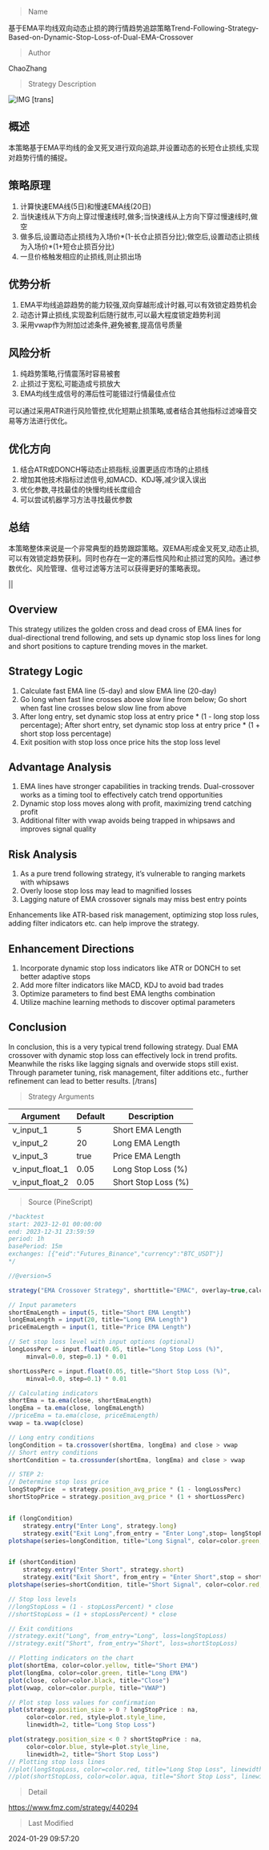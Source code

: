 
> Name

基于EMA平均线双向动态止损的跨行情趋势追踪策略Trend-Following-Strategy-Based-on-Dynamic-Stop-Loss-of-Dual-EMA-Crossover

> Author

ChaoZhang

> Strategy Description

![IMG](https://www.fmz.com/upload/asset/1b9f5d8667d6ddf0c9c.png)
 [trans]
## 概述
本策略基于EMA平均线的金叉死叉进行双向追踪,并设置动态的长短仓止损线,实现对趋势行情的捕捉。

## 策略原理
1. 计算快速EMA线(5日)和慢速EMA线(20日)
2. 当快速线从下方向上穿过慢速线时,做多;当快速线从上方向下穿过慢速线时,做空
3. 做多后,设置动态止损线为入场价*(1-长仓止损百分比);做空后,设置动态止损线为入场价*(1+短仓止损百分比)
4. 一旦价格触发相应的止损线,则止损出场

## 优势分析
1. EMA平均线追踪趋势的能力较强,双向穿越形成计时器,可以有效锁定趋势机会
2. 动态计算止损线,实现盈利后随行就市,可以最大程度锁定趋势利润
3. 采用vwap作为附加过滤条件,避免被套,提高信号质量

## 风险分析
1. 纯趋势策略,行情震荡时容易被套
2. 止损过于宽松,可能造成亏损放大
3. EMA均线生成信号的滞后性可能错过行情最佳点位

可以通过采用ATR进行风险管控,优化短期止损策略,或者结合其他指标过滤噪音交易等方法进行优化。

## 优化方向  
1. 结合ATR或DONCH等动态止损指标,设置更适应市场的止损线
2. 增加其他技术指标过滤信号,如MACD、KDJ等,减少误入误出
3. 优化参数,寻找最佳的快慢均线长度组合
4. 可以尝试机器学习方法寻找最优参数

## 总结
本策略整体来说是一个非常典型的趋势跟踪策略。双EMA形成金叉死叉,动态止损,可以有效锁定趋势获利。同时也存在一定的滞后性风险和止损过宽的风险。通过参数优化、风险管理、信号过滤等方法可以获得更好的策略表现。

||

## Overview
This strategy utilizes the golden cross and dead cross of EMA lines for dual-directional trend following, and sets up dynamic stop loss lines for long and short positions to capture trending moves in the market.

## Strategy Logic  
1. Calculate fast EMA line (5-day) and slow EMA line (20-day)
2. Go long when fast line crosses above slow line from below; Go short when fast line crosses below slow line from above
3. After long entry, set dynamic stop loss at entry price * (1 - long stop loss percentage); After short entry, set dynamic stop loss at entry price * (1 + short stop loss percentage)  
4. Exit position with stop loss once price hits the stop loss level

## Advantage Analysis
1. EMA lines have stronger capabilities in tracking trends. Dual-crossover works as a timing tool to effectively catch trend opportunities  
2. Dynamic stop loss moves along with profit, maximizing trend catching profit
3. Additional filter with vwap avoids being trapped in whipsaws and improves signal quality

## Risk Analysis 
1. As a pure trend following strategy, it’s vulnerable to ranging markets with whipsaws
2. Overly loose stop loss may lead to magnified losses
3. Lagging nature of EMA crossover signals may miss best entry points  

Enhancements like ATR-based risk management, optimizing stop loss rules, adding filter indicators etc. can help improve the strategy.

## Enhancement Directions
1. Incorporate dynamic stop loss indicators like ATR or DONCH to set better adaptive stops   
2. Add more filter indicators like MACD, KDJ to avoid bad trades
3. Optimize parameters to find best EMA lengths combination  
4. Utilize machine learning methods to discover optimal parameters  

## Conclusion
In conclusion, this is a very typical trend following strategy. Dual EMA crossover with dynamic stop loss can effectively lock in trend profits. Meanwhile the risks like lagging signals and overwide stops still exist. Through parameter tuning, risk management, filter additions etc., further refinement can lead to better results.
[/trans]

> Strategy Arguments



|Argument|Default|Description|
|----|----|----|
|v_input_1|5|Short EMA Length|
|v_input_2|20|Long EMA Length|
|v_input_3|true|Price EMA Length|
|v_input_float_1|0.05|Long Stop Loss (%)|
|v_input_float_2|0.05|Short Stop Loss (%)|


> Source (PineScript)

``` javascript
/*backtest
start: 2023-12-01 00:00:00
end: 2023-12-31 23:59:59
period: 1h
basePeriod: 15m
exchanges: [{"eid":"Futures_Binance","currency":"BTC_USDT"}]
*/

//@version=5

strategy("EMA Crossover Strategy", shorttitle="EMAC", overlay=true,calc_on_every_tick=true)

// Input parameters
shortEmaLength = input(5, title="Short EMA Length")
longEmaLength = input(20, title="Long EMA Length")
priceEmaLength = input(1, title="Price EMA Length")

// Set stop loss level with input options (optional)
longLossPerc = input.float(0.05, title="Long Stop Loss (%)",
     minval=0.0, step=0.1) * 0.01

shortLossPerc = input.float(0.05, title="Short Stop Loss (%)",
     minval=0.0, step=0.1) * 0.01

// Calculating indicators
shortEma = ta.ema(close, shortEmaLength)
longEma = ta.ema(close, longEmaLength)
//priceEma = ta.ema(close, priceEmaLength)
vwap = ta.vwap(close)

// Long entry conditions
longCondition = ta.crossover(shortEma, longEma) and close > vwap
// Short entry conditions
shortCondition = ta.crossunder(shortEma, longEma) and close > vwap

// STEP 2:
// Determine stop loss price
longStopPrice  = strategy.position_avg_price * (1 - longLossPerc)
shortStopPrice = strategy.position_avg_price * (1 + shortLossPerc)


if (longCondition)
    strategy.entry("Enter Long", strategy.long)
    strategy.exit("Exit Long",from_entry = "Enter Long",stop= longStopPrice)
plotshape(series=longCondition, title="Long Signal", color=color.green, style=shape.triangleup, location=location.belowbar)


if (shortCondition)
    strategy.entry("Enter Short", strategy.short)
    strategy.exit("Exit Short", from_entry = "Enter Short",stop = shortStopPrice)
plotshape(series=shortCondition, title="Short Signal", color=color.red, style=shape.triangledown, location=location.abovebar)

// Stop loss levels
//longStopLoss = (1 - stopLossPercent) * close
//shortStopLoss = (1 + stopLossPercent) * close

// Exit conditions
//strategy.exit("Long", from_entry="Long", loss=longStopLoss)
//strategy.exit("Short", from_entry="Short", loss=shortStopLoss)

// Plotting indicators on the chart
plot(shortEma, color=color.yellow, title="Short EMA")
plot(longEma, color=color.green, title="Long EMA")
plot(close, color=color.black, title="Close")
plot(vwap, color=color.purple, title="VWAP")

// Plot stop loss values for confirmation
plot(strategy.position_size > 0 ? longStopPrice : na,
     color=color.red, style=plot.style_line,
     linewidth=2, title="Long Stop Loss")

plot(strategy.position_size < 0 ? shortStopPrice : na,
     color=color.blue, style=plot.style_line,
     linewidth=2, title="Short Stop Loss")
// Plotting stop loss lines
//plot(longStopLoss, color=color.red, title="Long Stop Loss", linewidth=2, style=plot.style_line)
//plot(shortStopLoss, color=color.aqua, title="Short Stop Loss", linewidth=2, style=plot.style_line)
```

> Detail

https://www.fmz.com/strategy/440294

> Last Modified

2024-01-29 09:57:20

